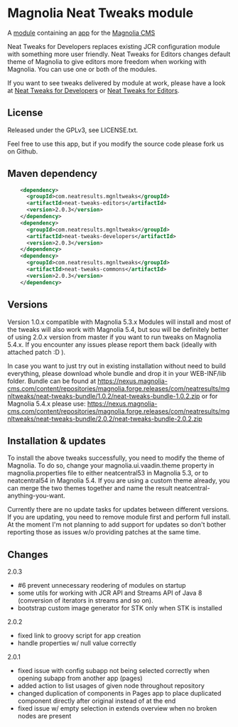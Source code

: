 Magnolia Neat Tweaks module
=======================

A [module](https://documentation.magnolia-cms.com/display/DOCS/Modules) containing an [app](https://documentation.magnolia-cms.com/display/DOCS/Apps) for the [Magnolia CMS](http://www.magnolia-cms.com)

Neat Tweaks for Developers replaces existing JCR configuration module with something more user friendly.
Neat Tweaks for Editors changes default theme of Magnolia to give editors more freedom when working with Magnolia.
You can use one or both of the modules.

If you want to see tweaks delivered by module at work, please have a look at [Neat Tweaks for Developers](https://www.youtube.com/playlist?list=PLiOUpSP0-2XA_s1cO6Ao_u46-qnCIxja4) or [Neat Tweaks for Editors](https://www.youtube.com/playlist?list=PLiOUpSP0-2XA76i00oeyInVkuWW7TN5UT).

License
-------

Released under the GPLv3, see LICENSE.txt. 

Feel free to use this app, but if you modify the source code please fork us on Github.

Maven dependency
-----------------
```xml
    <dependency>
      <groupId>com.neatresults.mgnltweaks</groupId>
      <artifactId>neat-tweaks-editors</artifactId>
      <version>2.0.3</version>
    </dependency>
    <dependency>
      <groupId>com.neatresults.mgnltweaks</groupId>
      <artifactId>neat-tweaks-developers</artifactId>
      <version>2.0.3</version>
    </dependency>
    <dependency>
      <groupId>com.neatresults.mgnltweaks</groupId>
      <artifactId>neat-tweaks-commons</artifactId>
      <version>2.0.3</version>
    </dependency>
```

Versions
-----------------
Version 1.0.x compatible with Magnolia 5.3.x
Modules will install and most of the tweaks will also work with Magnolia 5.4, but sou will be definitely better of using 2.0.x version from master if you want to run tweaks on Magnolia 5.4.x. If you encounter any issues please report them back (ideally with attached patch :D ).

In case you want to just try out in existing installation without need to build everything, please download whole bundle and drop it in your WEB-INF/lib folder. Bundle can be found at https://nexus.magnolia-cms.com/content/repositories/magnolia.forge.releases/com/neatresults/mgnltweaks/neat-tweaks-bundle/1.0.2/neat-tweaks-bundle-1.0.2.zip
or for Magnolia 5.4.x please use:
https://nexus.magnolia-cms.com/content/repositories/magnolia.forge.releases/com/neatresults/mgnltweaks/neat-tweaks-bundle/2.0.2/neat-tweaks-bundle-2.0.2.zip

Installation & updates 
-----------------
To install the above tweaks successfully, you need to modify the theme of Magnolia. To do so, change your magnolia.ui.vaadin.theme property in magnolia.properties file to either neatcentral53 in Magnolia 5.3, or to neatcentral54 in Magnolia 5.4. If you are using a custom theme already, you can merge the two themes together and name the result neatcentral-anything-you-want.

Currently there are no update tasks for updates between different versions. If you are updating, you need to remove module first and perform full install. At the moment I'm not planning to add support for updates so don't bother reporting those as issues w/o providing patches at the same time. 

Changes
-----------------
2.0.3
- #6 prevent unnecessary reodering of modules on startup
- some utils for working with JCR API and Streams API of Java 8 (conversion of iterators in streams and so on).
- bootstrap custom image generator for STK only when STK is installed 

2.0.2
- fixed link to groovy script for app creation
- handle properties w/ null value correctly

2.0.1
- fixed issue with config subapp not being selected correctly when opening subapp from another app (pages)
- added action to list usages of given node throughout repository
- changed duplication of components in Pages app to place duplicated component directly after original instead of at the end
- fixed issue w/ empty selection in extends overview when no broken nodes are present
